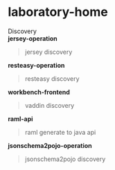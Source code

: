 # laboratory-home
Discovery  
**jersey-operation**   
>jersey discovery  

**resteasy-operation**
>resteasy discovery

**workbench-frontend**
>vaddin discovery

**raml-api**
>raml generate to java api

**jsonschema2pojo-operation**
>jsonschema2pojo discovery